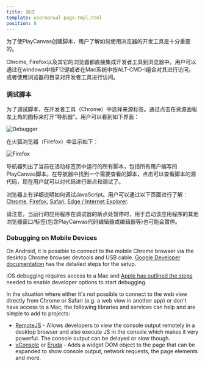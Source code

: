 ```yaml
---
title: 调试
template: usermanual-page.tmpl.html
position: 8
---
```


为了使PlayCanvas创建脚本，用户了解如何使用浏览器的开发工具是十分重要的。

Chrome, Firefox以及其它的浏览器都直接集成开发者工具到浏览器中。用户可以通过在windows中按F12键或者在Mac系统中按ALT-CMD-I组合对其进行访问，或者使用浏览器的目录对开发者工具进行访问。

### 调试脚本

为了调试脚本，在开发者工具（Chrome）中选择来源标签。通过点击在资源面板左上角的图标来打开”导航器”。用户可以看到如下界面：

![Debugger][1]

在火狐浏览器（Firefox）中显示如下：

![Firefox][2]

导航器列出了当前在活动标签页中运行的所有脚本，包括所有用户编写的PlayCanvas脚本。在导航器中找到一个需要查看的脚本，点击可以查看脚本的源代码，现在用户就可以对代码进行断点和调试了。

浏览器上有详细说明如何调试JavaScript。用户可以通过以下页面进行了解：[Chrome][3], [Firefox][4], [Safari][5], [Edge / Internet Explorer][6].

<div class="alert alert-info">
请注意，当运行的应用程序在调试器的断点处暂停时，用于启动该应用程序的其他浏览器窗口/标签(包含PlayCanvas代码编辑器或编辑器等)也可能会暂停。
</div>

### Debugging on Mobile Devices

On Android, it is possible to connect to the mobile Chrome browser via the desktop Chrome browser devtools and USB cable. [Google Developer documentation][7] has the detailed steps for the setup.

iOS debugging requires access to a Mac and [Apple has outlined the steps][8] needed to enable developer options to start debugging.

In the situation where either it's not possible to connect to the web view directly from Chrome or Safari (e.g. a web view in another app) or don't have access to a Mac, the following libraries and services can help and are simple to add to projects:

* [RemoteJS][9] - Allows developers to view the console output remotely in a desktop browser and also execute JS in the console which makes it very powerful. The console output can be delayed or slow though.
* [vConsole][10] or [Eruda][11] - Adds a widget DOM object to the page that can be expanded to show console output, network requests, the page elements and more.

[1]: /images/user-manual/scripting/debugger-chrome.jpg
[2]: /images/user-manual/scripting/debugger-firefox.jpg
[3]: https://developers.google.com/web/tools/chrome-devtools/javascript
[4]: https://developer.mozilla.org/en-US/docs/Tools/Debugger
[5]: https://developer.apple.com/safari/tools/
[6]: https://docs.microsoft.com/en-us/microsoft-edge/devtools-guide/debugger
[7]: https://developer.chrome.com/docs/devtools/remote-debugging/
[8]: https://webkit.org/web-inspector/enabling-web-inspector/
[9]: https://remotejs.com/
[10]: https://github.com/Tencent/vConsole
[11]: https://github.com/liriliri/eruda

